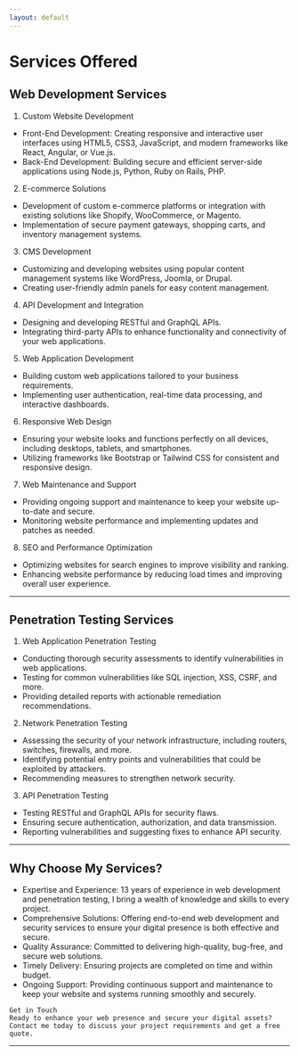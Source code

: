 ```yaml
---
layout: default
---
```

# Services Offered

## Web Development Services

1. Custom Website Development
  *  Front-End Development: Creating responsive and interactive user interfaces using HTML5, CSS3, JavaScript, and modern frameworks like React, Angular,      or Vue.js.
  *  Back-End Development: Building secure and efficient server-side applications using Node.js, Python, Ruby on Rails, PHP.
2. E-commerce Solutions
  * Development of custom e-commerce platforms or integration with existing solutions like Shopify, WooCommerce, or Magento.
  * Implementation of secure payment gateways, shopping carts, and inventory management systems.
3. CMS Development
  * Customizing and developing websites using popular content management systems like WordPress, Joomla, or Drupal.
  * Creating user-friendly admin panels for easy content management.
4. API Development and Integration
  * Designing and developing RESTful and GraphQL APIs.
  * Integrating third-party APIs to enhance functionality and connectivity of your web applications.
5. Web Application Development
  * Building custom web applications tailored to your business requirements.
  * Implementing user authentication, real-time data processing, and interactive dashboards.
6. Responsive Web Design
  * Ensuring your website looks and functions perfectly on all devices, including desktops, tablets, and smartphones.
  * Utilizing frameworks like Bootstrap or Tailwind CSS for consistent and responsive design.
7. Web Maintenance and Support
  * Providing ongoing support and maintenance to keep your website up-to-date and secure.
  * Monitoring website performance and implementing updates and patches as needed.
8. SEO and Performance Optimization
  * Optimizing websites for search engines to improve visibility and ranking.
  * Enhancing website performance by reducing load times and improving overall user experience.

* * *

## Penetration Testing Services

1. Web Application Penetration Testing
  *  Conducting thorough security assessments to identify vulnerabilities in web applications.
  *  Testing for common vulnerabilities like SQL injection, XSS, CSRF, and more.
  *  Providing detailed reports with actionable remediation recommendations.
2. Network Penetration Testing
  *  Assessing the security of your network infrastructure, including routers, switches, firewalls, and more.
  *  Identifying potential entry points and vulnerabilities that could be exploited by attackers.
  *  Recommending measures to strengthen network security.
3. API Penetration Testing
  *  Testing RESTful and GraphQL APIs for security flaws.
  *  Ensuring secure authentication, authorization, and data transmission.
  *  Reporting vulnerabilities and suggesting fixes to enhance API security.

 ---

## Why Choose My Services?

*   Expertise and Experience: 13 years of experience in web development and penetration testing, I bring a wealth of knowledge and skills to every project.
*   Comprehensive Solutions: Offering end-to-end web development and security services to ensure your digital presence is both effective and secure.
*   Quality Assurance: Committed to delivering high-quality, bug-free, and secure web solutions.
*   Timely Delivery: Ensuring projects are completed on time and within budget.
*   Ongoing Support: Providing continuous support and maintenance to keep your website and systems running smoothly and securely.


```
Get in Touch
Ready to enhance your web presence and secure your digital assets? Contact me today to discuss your project requirements and get a free quote. 
```
* * *
